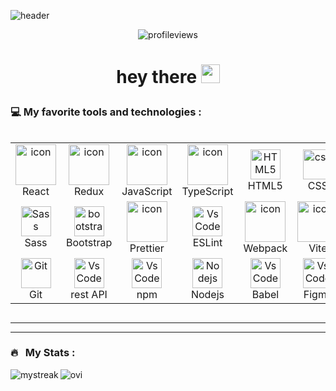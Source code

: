 ![header ](https://capsule-render.vercel.app/api?type=waving&color=gradient&height=256&section=header&text=Hello%20World!&fontSize=75&animation=fadeIn&fontAlignY=38&desc=Welcome%20to%20my%20GitHub%20profile!%20Put%20stars,%20fork%20and%20contribute!&descAlignY=51&descAlign=62)

<div align="center"><img src="https://komarev.com/ghpvc/?username=ITmTm&style=plastic&color=blue&abbreviated=true" alt="profileviews"/></div>

  
<h1 align="center" >

  hey there
  <img src="https://media.giphy.com/media/hvRJCLFzcasrR4ia7z/giphy.gif" width="30px"/>
</h1>

### 💻 My favorite tools and technologies :
<div style="display: flex; align-items: flex-start; align: center">
<table align="center">
  <tr>
    <td align="center" width="96">
        <img src="https://techstack-generator.vercel.app/react-icon.svg" alt="icon" width="65" height="65" />
      <br>React
    </td>
    <td align="center" width="96">
        <img src="https://techstack-generator.vercel.app/redux-icon.svg" alt="icon" width="65" height="65" />
      <br>Redux
    </td>
    <td align="center" width="96">
        <img src="https://techstack-generator.vercel.app/js-icon.svg" alt="icon" width="65" height="65" />
      <br>JavaScript
    </td>
    <td align="center" width="96">
        <img src="https://techstack-generator.vercel.app/ts-icon.svg" alt="icon" width="65" height="65" />
      <br>TypeScript
    </td>
    <td align="center"  width="96">
        <img src="https://skillicons.dev/icons?i=html" width="48" height="48" alt="HTML5" />
      <br>HTML5
    </td>
    <td align="center" width="96">
        <img src="https://skillicons.dev/icons?i=css" width="48" height="48" alt="css" />
      <br>CSS
    </td>
 </tr>

  <tr>
    <td align="center" width="96">
        <img src="https://techstack-generator.vercel.app/sass-icon.svg" width="48" height="48" alt="Sass" />
      <br>Sass
    </td>
    <td align="center"  width="96">
        <img src="https://skillicons.dev/icons?i=bootstrap" width="48" height="48" alt="bootstrap" />
      <br>Bootstrap
    </td>
    <td align="center" width="96">
        <img src="https://techstack-generator.vercel.app/prettier-icon.svg" alt="icon" width="65" height="65" />
      <br>Prettier
    </td>
    <td align="center" width="96">
        <img src="https://techstack-generator.vercel.app/eslint-icon.svg" width="48" height="48" alt="VsCode" />
      <br>ESLint
    </td>
    <td align="center" width="96">
        <img src="https://techstack-generator.vercel.app/webpack-icon.svg" alt="icon" width="65" height="65" />
      <br>Webpack
    </td>
    <td align="center" width="96">
        <img src="https://cdn.worldvectorlogo.com/logos/vitejs.svg" alt="icon" width="65" height="65" />
      <br>Vite
    </td>
    <td align="center" width="96">
        <img src="https://techstack-generator.vercel.app/github-icon.svg" alt="icon" width="65" height="65" />
      <br>Github
    </td>
  </tr>

 <tr>
    <td align="center" width="96"> 
        <img src="https://user-images.githubusercontent.com/25181517/192108372-f71d70ac-7ae6-4c0d-8395-51d8870c2ef0.png" width="48" height="48" alt="Git" />
      <br>Git
    </td>
    <td align="center" width="96">
        <img src="https://techstack-generator.vercel.app/restapi-icon.svg" width="48" height="48" alt="VsCode" />
      <br>rest API
    </td>
    <td align="center" width="96">
        <img src="https://skillicons.dev/icons?i=npm" width="48" height="48" alt="VsCode" />
      <br>npm
    </td>
    <td align="center" width="96">
        <img src="https://skillicons.dev/icons?i=nodejs" width="48" height="48" alt="Nodejs" />
      <br>Nodejs
    </td>
    <td align="center" width="96">
        <img src="https://skillicons.dev/icons?i=babel" width="48" height="48" alt="VsCode" />
      <br>Babel
    </td>
    <td align="center" width="96">
        <img src="https://skillicons.dev/icons?i=figma" width="48" height="48" alt="VsCode" />
      <br>Figma
    </td>
    <td align="center" width="96">
        <img src="https://skillicons.dev/icons?i=phpstorm" width="48" height="48" alt="VsCode" />
      <br>PhpStorm
    </td>
 </tr>
</table>
</div>

---
<!--START_SECTION:waka-->
<!--END_SECTION:waka-->
---

### 🔥 &nbsp; My Stats :
  <p><img align="left" src="https://github-readme-streak-stats.herokuapp.com/?user=ITmTm&theme=dark&background=000000" alt="mystreak"/> </p>


  <p><img align="center" src="https://github-readme-stats.vercel.app/api/top-langs?username=ITmTm&show_icons=true&locale=en&layout=compact&theme=chartreuse-dark" alt="ovi" /> </p>

